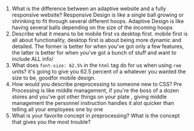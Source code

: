 1. What is the difference between an adaptive website and a fully responsive website?
Responsive Design is like a single ball growing or shrinking to fit through several different hoops.
Adaptive Design is like having several balls depending on the size of the incoming hoops
2. Describe what it means to be mobile first vs desktop first.
mobile first is all about functionality, desktop first is about being more dynamic and detailed. The former is better for when you've got only a few features, the latter is better for when you've got a bunch of stuff and want to include ALL info/
3. What does `font-size: 62.5%` in the `html` tag do for us when using `rem` units?
it's going to give you 62.5 percent of a whatever you wanted the size to be, goodfor mobile design.
4. How would you describe preprocessing to someone new to CSS?
Pre Processing is like middle management, if you're the boss of a dozen stores and you've got other things on your plate , giving middle management the personnel instruction handles it alot quicker than telling all your employees one by one
5. What is your favorite concept in preprocessing? What is the concept that gives you the most trouble?
